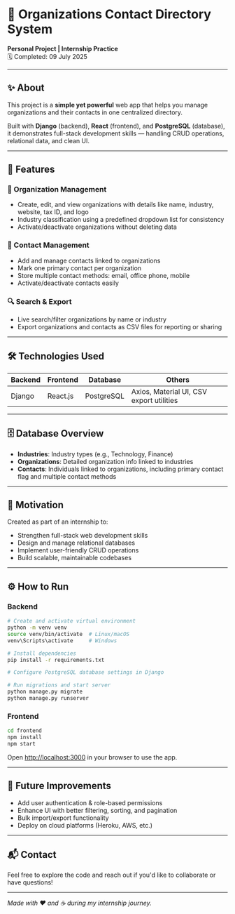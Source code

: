 
# 📇 Organizations Contact Directory System

**Personal Project | Internship Practice**  
🗓️ Completed: 09 July 2025

---

## ✨ About

This project is a **simple yet powerful** web app that helps you manage organizations and their contacts in one centralized directory.

Built with **Django** (backend), **React** (frontend), and **PostgreSQL** (database), it demonstrates full-stack development skills — handling CRUD operations, relational data, and clean UI.

---

## 🚀 Features

### 🏢 Organization Management
- Create, edit, and view organizations with details like name, industry, website, tax ID, and logo
- Industry classification using a predefined dropdown list for consistency
- Activate/deactivate organizations without deleting data

### 👥 Contact Management
- Add and manage contacts linked to organizations
- Mark one primary contact per organization
- Store multiple contact methods: email, office phone, mobile
- Activate/deactivate contacts easily

### 🔍 Search & Export
- Live search/filter organizations by name or industry
- Export organizations and contacts as CSV files for reporting or sharing

---

## 🛠️ Technologies Used

| Backend    | Frontend    | Database    | Others               |
|------------|-------------|-------------|----------------------|
| Django     | React.js    | PostgreSQL  | Axios, Material UI, CSV export utilities |

---

## 🗄️ Database Overview

- **Industries**: Industry types (e.g., Technology, Finance)  
- **Organizations**: Detailed organization info linked to industries  
- **Contacts**: Individuals linked to organizations, including primary contact flag and multiple contact methods

---

## 🎯 Motivation

Created as part of an internship to:
- Strengthen full-stack web development skills  
- Design and manage relational databases  
- Implement user-friendly CRUD operations  
- Build scalable, maintainable codebases  

---

## ⚙️ How to Run

### Backend
```bash
# Create and activate virtual environment
python -m venv venv
source venv/bin/activate  # Linux/macOS
venv\Scripts\activate     # Windows

# Install dependencies
pip install -r requirements.txt

# Configure PostgreSQL database settings in Django

# Run migrations and start server
python manage.py migrate
python manage.py runserver
```

### Frontend
```bash
cd frontend
npm install
npm start
```

Open [http://localhost:3000](http://localhost:3000) in your browser to use the app.

---

## 🔮 Future Improvements

- Add user authentication & role-based permissions  
- Enhance UI with better filtering, sorting, and pagination  
- Bulk import/export functionality  
- Deploy on cloud platforms (Heroku, AWS, etc.)  

---

## 📬 Contact

Feel free to explore the code and reach out if you'd like to collaborate or have questions!

---

*Made with ❤️ and ☕ during my internship journey.*
